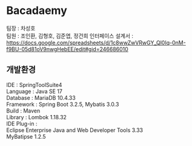 # Bacadaemy

팀장 : 차성호<br>
팀원 : 조인환, 김형호, 김준엽, 정건희
인터페이스 설계서 : https://docs.google.com/spreadsheets/d/1c8wwZwVRwGY_Ql0Iq-0nM-f9BU-05d81oV9nwgHebEE/edit#gid=246686010
## 개발환경

IDE : SpringToolSuite4<br>
Language : Java SE 17<br>
Database : MariaDB 10.4.33<br>
Framework : Spring Boot 3.2.5, Mybatis 3.0.3<br>
Build : Maven<br>
Library : Lombok 1.18.32<br>
IDE Plug-in :<br>
Eclipse Enterprise Java and Web Developer Tools 3.33<br>
MyBatipse 1.2.5
